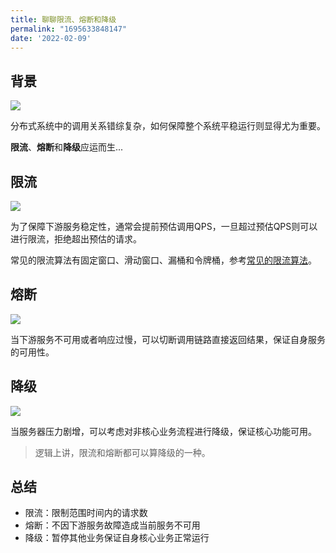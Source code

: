 ```yaml
---
title: 聊聊限流、熔断和降级
permalink: "1695633848147"
date: '2022-02-09'
---
```


## 背景

![](https://image.caojiantao.site:1024/aa6a07469223b0b061034c687b05e890.png)

分布式系统中的调用关系错综复杂，如何保障整个系统平稳运行则显得尤为重要。

**限流**、**熔断**和**降级**应运而生...

## 限流

![](https://image.caojiantao.site:1024/c9b79f54bf056461bddf2fc0e0b1c060.png)

为了保障下游服务稳定性，通常会提前预估调用QPS，一旦超过预估QPS则可以进行限流，拒绝超出预估的请求。

常见的限流算法有固定窗口、滑动窗口、漏桶和令牌桶，参考[常见的限流算法](http://blog.caojiantao.site/distribution/2022/02/23/current-limit.html)。

## 熔断

![](https://image.caojiantao.site:1024/4275c8df5959959232a8490196e94bc8.png)

当下游服务不可用或者响应过慢，可以切断调用链路直接返回结果，保证自身服务的可用性。

## 降级

![](https://image.caojiantao.site:1024/6414c541dbe32fcde138bc276a2e7c9a.png)

当服务器压力剧增，可以考虑对非核心业务流程进行降级，保证核心功能可用。

> 逻辑上讲，限流和熔断都可以算降级的一种。

## 总结

- 限流：限制范围时间内的请求数
- 熔断：不因下游服务故障造成当前服务不可用
- 降级：暂停其他业务保证自身核心业务正常运行